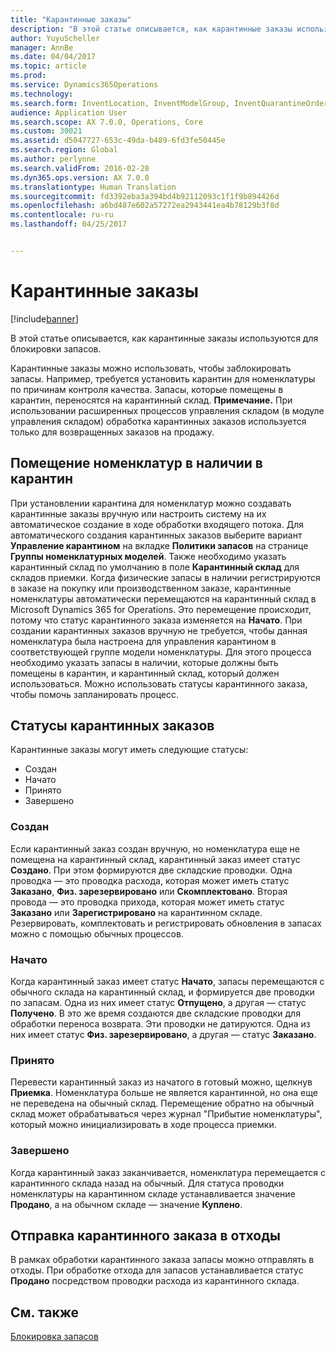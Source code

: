 ```yaml
---
title: "Карантинные заказы"
description: "В этой статье описывается, как карантинные заказы используются для блокировки запасов."
author: YuyuScheller
manager: AnnBe
ms.date: 04/04/2017
ms.topic: article
ms.prod: 
ms.service: Dynamics365Operations
ms.technology: 
ms.search.form: InventLocation, InventModelGroup, InventQuarantineOrder, InventQuarantineParmEnd, InventQuarantineParmReportFinished, InventQuarantineParmStartUp, InventTrans
audience: Application User
ms.search.scope: AX 7.0.0, Operations, Core
ms.custom: 30021
ms.assetid: d5047727-653c-49da-b489-6fd3fe50445e
ms.search.region: Global
ms.author: perlynne
ms.search.validFrom: 2016-02-28
ms.dyn365.ops.version: AX 7.0.0
ms.translationtype: Human Translation
ms.sourcegitcommit: fd3392eba3a394bd4b92112093c1f1f9b894426d
ms.openlocfilehash: a6bd487e602a57272ea2943441ea4b78129b3f8d
ms.contentlocale: ru-ru
ms.lasthandoff: 04/25/2017


---
```


# <a name="quarantine-orders"></a>Карантинные заказы

[!include[banner](../includes/banner.md)]


В этой статье описывается, как карантинные заказы используются для блокировки запасов. 

Карантинные заказы можно использовать, чтобы заблокировать запасы. Например, требуется установить карантин для номенклатуры по причинам контроля качества. Запасы, которые помещены в карантин, переносятся на карантинный склад. **Примечание.** При использовании расширенных процессов управления складом (в модуле управления складом) обработка карантинных заказов используется только для возвращенных заказов на продажу.

## <a name="quarantine-onhand-inventory-items"></a>Помещение номенклатур в наличии в карантин
При установлении карантина для номенклатур можно создавать карантинные заказы вручную или настроить систему на их автоматическое создание в ходе обработки входящего потока. Для автоматического создания карантинных заказов выберите вариант **Управление карантином** на вкладке **Политики запасов** на странице **Группы номенклатурных моделей**. Также необходимо указать карантинный склад по умолчанию в поле **Карантинный склад** для складов приемки. Когда физические запасы в наличии регистрируются в заказе на покупку или производственном заказе, карантинные номенклатуры автоматически перемещаются на карантинный склад в Microsoft Dynamics 365 for Operations. Это перемещение происходит, потому что статус карантинного заказа изменяется на **Начато**. При создании карантинных заказов вручную не требуется, чтобы данная номенклатура была настроена для управления карантином в соответствующей группе модели номенклатуры. Для этого процесса необходимо указать запасы в наличии, которые должны быть помещены в карантин, и карантинный склад, который должен использоваться. Можно использовать статусы карантинного заказа, чтобы помочь запланировать процесс.

## <a name="quarantine-order-statuses"></a>Статусы карантинных заказов
Карантинные заказы могут иметь следующие статусы:

-   Создан
-   Начато
-   Принято
-   Завершено

### <a name="created"></a>Создан

Если карантинный заказ создан вручную, но номенклатура еще не помещена на карантинный склад, карантинный заказ имеет статус **Создано**. При этом формируются две складские проводки. Одна проводка — это проводка расхода, которая может иметь статус **Заказано**, **Физ. зарезервировано** или **Скомплектовано**. Вторая провода — это проводка прихода, которая может иметь статус **Заказано** или **Зарегистрировано** на карантинном складе. Резервировать, комплектовать и регистрировать обновления в запасах можно с помощью обычных процессов.

### <a name="started"></a>Начато

Когда карантинный заказ имеет статус **Начато**, запасы перемещаются с обычного склада на карантинный склад, и формируется две проводки по запасам. Одна из них имеет статус **Отпущено**, а другая — статус **Получено**. В это же время создаются две складские проводки для обработки переноса возврата. Эти проводки не датируются. Одна из них имеет статус **Физ. зарезервировано**, а другая — статус **Заказано**.

### <a name="reported-as-finished"></a>Принято

Перевести карантинный заказ из начатого в готовый можно, щелкнув **Приемка**. Номенклатура больше не является карантинной, но она еще не переведена на обычный склад. Перемещение обратно на обычный склад может обрабатываться через журнал "Прибытие номенклатуры", который можно инициализировать в ходе процесса приемки.

### <a name="ended"></a>Завершено

Когда карантинный заказ заканчивается, номенклатура перемещается с карантинного склада назад на обычный. Для статуса проводки номенклатуры на карантинном складе устанавливается значение **Продано**, а на обычном складе — значение **Куплено**.

## <a name="quarantine-order-scrap"></a>Отправка карантинного заказа в отходы
В рамках обработки карантинного заказа запасы можно отправлять в отходы. При обработке отхода для запасов устанавливается статус **Продано** посредством проводки расхода из карантинного склада.

<a name="see-also"></a>См. также
--------

[Блокировка запасов](inventory-blocking.md)





